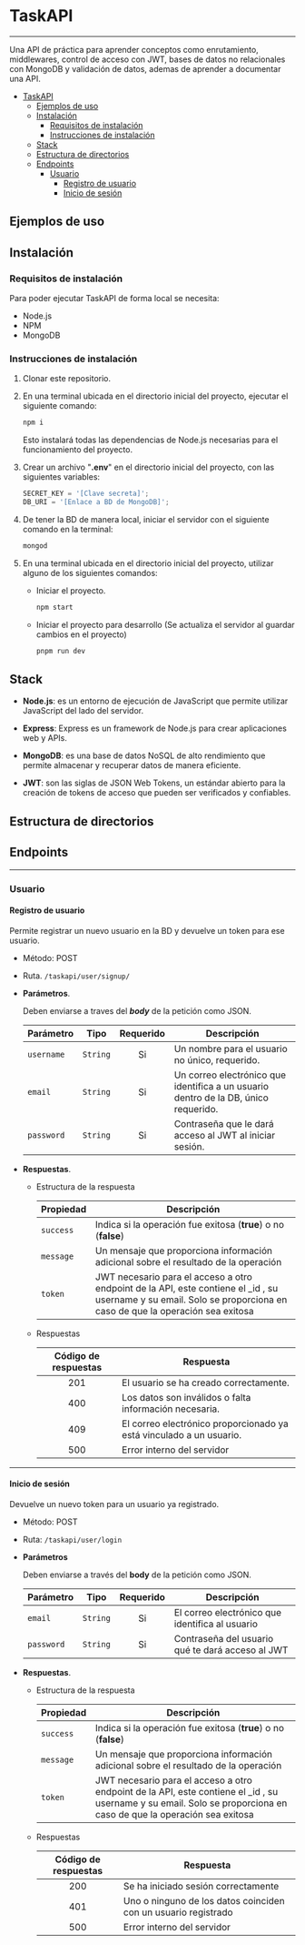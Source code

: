 # TaskAPI

---

Una API de práctica para aprender conceptos como enrutamiento, middlewares, control de acceso con JWT, bases de datos no relacionales con MongoDB y validación de datos, ademas de aprender a documentar una API.

- [TaskAPI](#taskapi)
  - [Ejemplos de uso](#ejemplos-de-uso)
  - [Instalación](#instalación)
    - [Requisitos de instalación](#requisitos-de-instalación)
    - [Instrucciones de instalación](#instrucciones-de-instalación)
  - [Stack](#stack)
  - [Estructura de directorios](#estructura-de-directorios)
  - [Endpoints](#endpoints)
    - [Usuario](#usuario)
      - [Registro de usuario](#registro-de-usuario)
      - [Inicio de sesión](#inicio-de-sesión)

## Ejemplos de uso

<!-- TODO: Sección "Ejemplos de Uso" -->

## Instalación

### Requisitos de instalación

Para poder ejecutar TaskAPI de forma local se necesita:

- Node.js
- NPM
- MongoDB

### Instrucciones de instalación

1. Clonar este repositorio.
2. En una terminal ubicada en el directorio inicial del proyecto, ejecutar el siguiente comando:

   ```sh
   npm i
   ```

   Esto instalará todas las dependencias de Node.js necesarias para el funcionamiento del proyecto.

3. Crear un archivo "**.env**" en el directorio inicial del proyecto, con las siguientes variables:

   ```javascript
   SECRET_KEY = '[Clave secreta]';
   DB_URI = '[Enlace a BD de MongoDB]';
   ```

4. De tener la BD de manera local, iniciar el servidor con el siguiente comando en la terminal:

   ```sh
   mongod
   ```

5. En una terminal ubicada en el directorio inicial del proyecto, utilizar alguno de los siguientes comandos:

   - Iniciar el proyecto.

     ```sh
     npm start
     ```

   - Iniciar el proyecto para desarrollo (Se actualiza el servidor al guardar cambios en el proyecto)

     ```sh
     pnpm run dev
     ```

## Stack

- **Node.js**: es un entorno de ejecución de JavaScript que permite utilizar JavaScript del lado del servidor.

- **Express**: Express es un framework de Node.js para crear aplicaciones web y APIs.

- **MongoDB**: es una base de datos NoSQL de alto rendimiento que permite almacenar y recuperar datos de manera eficiente.

- **JWT**: son las siglas de JSON Web Tokens, un estándar abierto para la creación de tokens de acceso que pueden ser verificados y confiables.

## Estructura de directorios

<!-- TODO: Estructura de directorios -->

<!--
   TODO: Eliminar este comentarios
   * Usuarios
   - Registro de usuario: POST /taskapi/users/signup - para registrar un nuevo usuario.
   - Inicio de sesión: POST /taskapi/users/login - para iniciar sesión en la cuenta de un usuario registrado.
   - Obtener información del usuario: GET /taskapi/users/me - para obtener información del usuario autenticado actualmente.
   - Actualizar información del usuario: PUT /taskapi/users/me - para actualizar información del usuario autenticado actualmente.
   - Cambio de contraseña: PUT /taskapi/users/me/password - para permitir que un usuario cambie su contraseña actual.
   - Eliminar cuenta: DELETE /taskapi/users/me - para permitir que un usuario elimine su cuenta y toda su información asociada.

   * Tareas
   - GET /tasks: devuelve todas las tareas.
   - GET /tasks/:id: devuelve la tarea **con** el id especificado.
   - POST /tasks: crea una nueva tarea con los datos proporcionados.
   - PUT /tasks/:id: actualiza la tarea con el id especificado con los datos proporcionados.
   - PUT /tasks/:id/completed: actualiza el estado de la tarea
   - DELETE /tasks/:id: elimina la tarea con el id especificado.
 -->

## Endpoints

---

### Usuario

#### Registro de usuario

Permite registrar un nuevo usuario en la BD y devuelve un token para ese usuario.

- Método: POST

- Ruta. `/taskapi/user/signup/`

- **Parámetros**.

  Deben enviarse a traves del **_body_** de la petición como JSON.

  | Parámetro  |   Tipo   | Requerido | Descripción                                                                         |
  | ---------- | :------: | :-------: | ----------------------------------------------------------------------------------- |
  | `username` | `String` |    Si     | Un nombre para el usuario no único, requerido.                                      |
  | `email`    | `String` |    Si     | Un correo electrónico que identifica a un usuario dentro de la DB, único requerido. |
  | `password` | `String` |    Si     | Contraseña que le dará acceso al JWT al iniciar sesión.                             |

- **Respuestas**.

  - Estructura de la respuesta

    | Propiedad | Descripción                                                                                                                                                         |
    | --------- | ------------------------------------------------------------------------------------------------------------------------------------------------------------------- |
    | `success` | Indica si la operación fue exitosa (**true**) o no (**false**)                                                                                                      |
    | `message` | Un mensaje que proporciona información adicional sobre el resultado de la operación                                                                                 |
    | `token`   | JWT necesario para el acceso a otro endpoint de la API, este contiene el \_id , su username y su email. Solo se proporciona en caso de que la operación sea exitosa |

  - Respuestas

    | Código de respuestas | Respuesta                                                           |
    | :------------------: | ------------------------------------------------------------------- |
    |         201          | El usuario se ha creado correctamente.                              |
    |         400          | Los datos son inválidos o falta información necesaria.              |
    |         409          | El correo electrónico proporcionado ya está vinculado a un usuario. |
    |         500          | Error interno del servidor                                          |

---

#### Inicio de sesión

Devuelve un nuevo token para un usuario ya registrado.

- Método: POST

- Ruta: `/taskapi/user/login`

- **Parámetros**

  Deben enviarse a través del **body** de la petición como JSON.

  | Parámetro  |   Tipo   | Requerido | Descripción                                      |
  | ---------- | :------: | :-------: | ------------------------------------------------ |
  | `email`    | `String` |    Si     | El correo electrónico que identifica al usuario  |
  | `password` | `String` |    Si     | Contraseña del usuario qué te dará acceso al JWT |

- **Respuestas**.

  - Estructura de la respuesta

    | Propiedad | Descripción                                                                                                                                                         |
    | --------- | ------------------------------------------------------------------------------------------------------------------------------------------------------------------- |
    | `success` | Indica si la operación fue exitosa (**true**) o no (**false**)                                                                                                      |
    | `message` | Un mensaje que proporciona información adicional sobre el resultado de la operación                                                                                 |
    | `token`   | JWT necesario para el acceso a otro endpoint de la API, este contiene el \_id , su username y su email. Solo se proporciona en caso de que la operación sea exitosa |

  - Respuestas

    | Código de respuestas | Respuesta                                                      |
    | :------------------: | -------------------------------------------------------------- |
    |         200          | Se ha iniciado sesión correctamente                            |
    |         401          | Uno o ninguno de los datos coinciden con un usuario registrado |
    |         500          | Error interno del servidor                                     |
